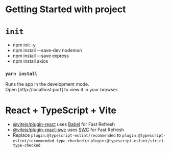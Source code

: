 # Getting Started with project

# `init`
- npm init -y        
- npm install --save-dev nodemon
- npm install --save express
- npm install axios

### `yarn install`
Runs the app in the development mode.\
Open [http://localhost:port] to view it in your browser.


# React + TypeScript + Vite
- [@vitejs/plugin-react](https://github.com/vitejs/vite-plugin-react/blob/main/packages/plugin-react/README.md) uses [Babel](https://babeljs.io/) for Fast Refresh
- [@vitejs/plugin-react-swc](https://github.com/vitejs/vite-plugin-react-swc) uses [SWC](https://swc.rs/) for Fast Refresh
- Replace `plugin:@typescript-eslint/recommended` to `plugin:@typescript-eslint/recommended-type-checked` or `plugin:@typescript-eslint/strict-type-checked`


